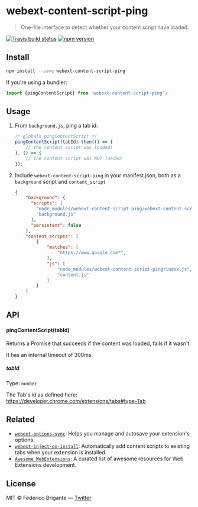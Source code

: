 # webext-content-script-ping

> One-file interface to detect whether your content script have loaded.

[![Travis build status](https://api.travis-ci.org/bfred-it/webext-content-script-ping.svg?branch=master)](https://travis-ci.org/bfred-it/webext-content-script-ping)
[![npm version](https://img.shields.io/npm/v/webext-content-script-ping.svg)](https://www.npmjs.com/package/webext-content-script-ping)

## Install

```sh
npm install --save webext-content-script-ping
```

If you're using a bundler:

```js
import {pingContentScript} from 'webext-content-script-ping';
```

## Usage

1. From `background.js`, ping a tab id:
	
	```js
	/* globals pingContentScript */
	pingContentScript(tabId).then(() => {
		// the content script was loaded!
	}, () => {
		// the content script was NOT loaded!
	});
	```

2. Include `webext-content-script-ping` in your manifest.json, both as a `background` script and `content_script`

	```json
	{
		"background": {
		  "scripts": [
			"node_modules/webext-content-script-ping/webext-content-script-ping.js",
			"background.js"
		  ],
		  "persistent": false
		},
		"content_scripts": [
			{
				"matches": [
					"https://www.google.com*",
				],
				"js": [
					"node_modules/webext-content-script-ping/index.js",
					"content.js"
				]
			}
		]
	}
	```

## API

#### pingContentScript(tabId)

Returns a Promise that succeeds if the content was loaded, fails if it wasn't.

It has an internal timeout of 300ms.

##### tabId

Type: `number`  

The Tab's id as defined here: https://developer.chrome.com/extensions/tabs#type-Tab

## Related

* [`webext-options-sync`](https://github.com/bfred-it/webext-options-sync): Helps you manage and autosave your extension's options.
* [`webext-inject-on-install`](https://github.com/bfred-it/webext-inject-on-install): Automatically add content scripts to existing tabs when your extension is installed.
* [`Awesome WebExtensions`](https://github.com/bfred-it/Awesome-WebExtensions): A curated list of awesome resources for Web Extensions development.

## License

MIT © Federico Brigante — [Twitter](http://twitter.com/bfred_it)
